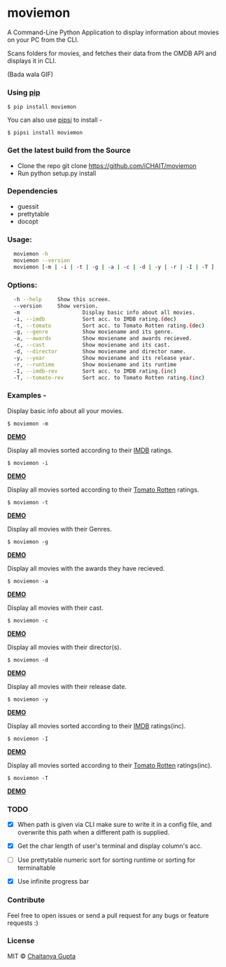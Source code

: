 # moviemon

A Command-Line Python Application to display information about movies on your PC from the CLI.

Scans folders for movies, and fetches their data from the OMDB API and displays it in CLI.

(Bada wala GIF)

### Using [pip](https://pypi.python.org/pypi/pip/)

`$ pip install moviemon`

You can also use [pipsi](https://github.com/mitsuhiko/pipsi) to install -

`$ pipsi install moviemon`


### Get the latest build from the Source

* Clone the repo git clone https://github.com/iCHAIT/moviemon
* Run python setup.py install


### Dependencies

* guessit
* prettytable
* docopt


### Usage:
```sh
  moviemon -h
  moviemon --version
  moviemon [-m | -i | -t | -g | -a | -c | -d | -y | -r | -I | -T ]
```

### Options:
```sh
  -h --help     Show this screen.
  --version     Show version.
  -m                    Display basic info about all movies.
  -i, --imdb            Sort acc. to IMDB rating.(dec)
  -t, --tomato          Sort acc. to Tomato Rotten rating.(dec)
  -g, --genre           Show moviename and its genre.
  -a, --awards          Show moviename and awards recieved.
  -c, --cast            Show moviename and its cast.
  -d, --director        Show moviename and director name.
  -y, --year            Show moviename and its release year.
  -r, --runtime         Show moviename and its runtime
  -I, --imdb-rev        Sort acc. to IMDB rating.(inc)
  -T, --tomato-rev      Sort acc. to Tomato Rotten rating.(inc)
```

### Examples -

Display basic info about all your movies.

`$ moviemon -m`

[**DEMO**]()

Display all movies sorted according to their [IMDB](http://www.imdb.com/) ratings.

`$ moviemon -i`

[**DEMO**]()

Display all movies sorted according to their [Tomato Rotten](http://www.rottentomatoes.com/) ratings.

`$ moviemon -t`

[**DEMO**]()

Display all movies with their Genres.

`$ moviemon -g`

[**DEMO**]()

Display all movies with the awards they have recieved.

`$ moviemon -a`

[**DEMO**]()

Display all movies with their cast.

`$ moviemon -c`

[**DEMO**]()

Display all movies with their director(s).

`$ moviemon -d`

[**DEMO**]()

Display all movies with their release date.

`$ moviemon -y`

[**DEMO**]()

Display all movies sorted according to their [IMDB](http://www.imdb.com/) ratings(inc).

`$ moviemon -I`

[**DEMO**]()

Display all movies sorted according to their [Tomato Rotten](http://www.rottentomatoes.com/) ratings(inc).

`$ moviemon -T`

[**DEMO**]()


### TODO

- [X] When path is given via CLI make sure to write it in a config file, and overwrite this path when a different path is supplied.

- [X] Get the char length of user's terminal and display column's acc.

- [ ] Use prettytable numeric sort for sorting runtime or sorting for terminaltable

- [X] Use infinite progress bar


### Contribute

Feel free to open issues or send a pull request for any bugs or feature requests :)


### License

MIT © [Chaitanya Gupta](https://github.com/iCHAIT)
